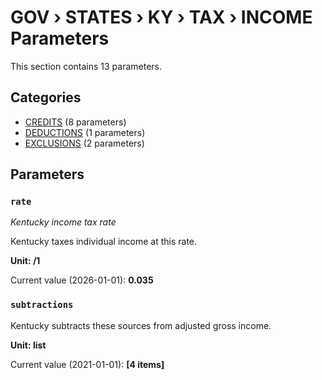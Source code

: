 # GOV › STATES › KY › TAX › INCOME Parameters

This section contains 13 parameters.

## Categories

- [CREDITS](credits/index.md) (8 parameters)
- [DEDUCTIONS](deductions/index.md) (1 parameters)
- [EXCLUSIONS](exclusions/index.md) (2 parameters)

## Parameters

### `rate`
*Kentucky income tax rate*

Kentucky taxes individual income at this rate.

**Unit: /1**

Current value (2026-01-01): **0.035**


### `subtractions`

Kentucky subtracts these sources from adjusted gross income.

**Unit: list**

Current value (2021-01-01): **[4 items]**

